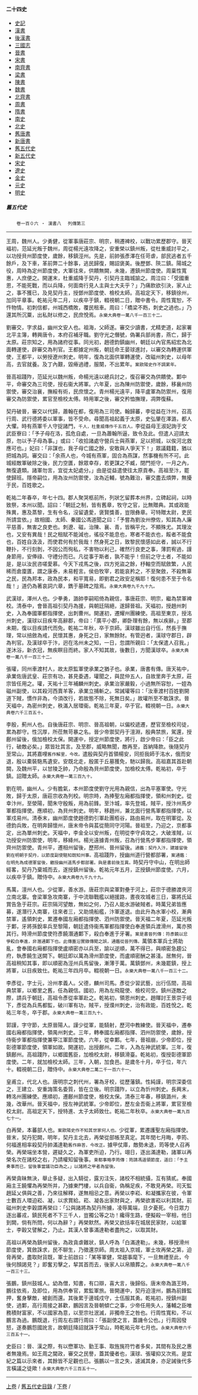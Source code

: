  



#### 二十四史

*   [史記](../a01/a01.md)
*   [漢書](../a02/a02.md)
*   [後漢書](../a03/a03.md)
*   [三國志](../a04/a04.md)
*   [晉書](../a05/a05.md)
*   [宋書](../a06/a06.md)
*   [南齊書](../a07/a07.md)
*   [梁書](../a08/a08.md)
*   [陳書](../a09/a09.md)
*   [魏書](../a10/a10.md)
*   [北齊書](../a11/a11.md)
*   [周書](../a12/a12.md)
*   [隋書](../a13/a13.md)
*   [南史](../a14/a14.md)
*   [北史](../a15/a15.md)
*   [舊唐書](../a16/a16.md)
*   [新唐書](../a17/a17.md)
*   [舊五代史](../a18/a18.md)
*   [新五代史](../a19/a19.md)
*   [宋史](../a20/a20.md)
*   [遼史](../a21/a21.md)
*   [金史](../a22/a22.md)
*   [元史](../a23/a23.md)
*   [明史](../a24/a24.md)


##### 舊五代史
　　`卷一百０六 ‧ 漢書八`
　`列傳第三`

* * *

王周，魏州人。少勇健，從軍事唐莊宗、明宗，稍遷裨校，以戰功累歷郡守。晉天褔初，范延光叛于魏州，周從楊光遠攻降之，安重榮以鎮州叛，從杜重威討平之，以功授貝州節度使，歲餘，移鎮涇州。先是，前帥張彥澤在任苛虐，部民逃者五千餘戶，及下車，革前弊二十餘事，逃民歸復，賜詔褒美。後歷鄧、陝二鎮。陽城之役，周時為定州節度使，大軍往來，供饋無闕，未幾，遷鎮州節度使。周稟性寬惠，人庶便之。開運末，杜重威降于契丹，引契丹主臨城諭之。周泣曰：「受國重恩，不能死戰，而以兵降，何面南行見人主與士大夫乎？」乃痛飲欲引決，家人止之，事不獲已，及見契丹主，授鄧州節度使、檢校太師。高祖定天下，移鎮徐州，加同平章事。乾祐元年二月，以疾卒于鎮，輟視朝二日，贈中書令。周性寬恕，不忤物情。初刺信都，州城西橋敗，覆民租車。周曰：「橋梁不飭，刺史之過也。」乃還其所沉粟，出私財以修之，民庶悅焉。`永樂大典卷一萬八千一百三十二。`

劉審交，字求益，幽州文安人也。祖海，父師遂。審交少讀書，尤精吏道，起家署北平主簿，轉興唐令，本府召補牙職。劉守光之僭號，偽署兵部尚書，燕亡，歸于太原。莊宗知之，用為諸府從事。同光初，趙德鈞鎮幽州，朝廷以內官馬紹宏為北面轉運使，辟審交為判官。王都據定州叛，朝廷命王晏球進討，以審交為轉運供軍使，王都平，以勞授遼州刺史。明年，復為北面供軍轉運使，改磁州刺史，以母年高，去官就養。及丁內艱，毀瘠過禮，服闋，不出累年。`案歐陽史作不調累年。`

晉高祖踐阼，范延光以魏州叛，命楊光遠以總兵討之，復召審交為供饋使。鄴中平，命審交為三司使，授右衞大將軍。六年夏，出為陳州防禦使，歲餘，移襄州防禦使，審交治襄，撫綏有術，民庶懷之。青州楊光遠平，降平盧軍為防禦州，復用審交為防禦使，累官至檢校太傅。時用軍之後，審交矜恤撫理，凋弊復蘇。

契丹破晉，審交以代歸，蕭翰在都，復用為三司使。翰歸蕃，李從益在汴州，召高行周、武行德將委以軍事，皆不受命。尋聞高祖起義于太原，史弘肇在澤潞，都人大懼。時有燕軍千人守捉諸門，`千人，杜重威傳作千五百人。`李從益母王淑妃詢于文武臣寮曰：「予子母在洛，孤危自處，一旦為蕭翰所逼，致令及此。但遣人迎請太原，勿以予子母為事。」或曰：「收拾諸處守營兵士與燕軍，足以把城，以俟河北救應可也。」妃曰：「非謀也，我子母亡國之餘，安敢與人爭天下！」眾議籍籍，猶以把城為詞。審交曰：「余燕人也，今城有燕軍，固合為燕謀，然事機有所不可。此城經敵軍破除之後，民力空匱，餘眾幸存，若更謀之不臧，閉門拒守，一月之內，無復遺類。諸軍勿言，宜從太妃處分。」由是從益遣使往太原貢奉。高祖至汴，罷使歸班。隱帝嗣位，用為汝州防禦使，汝為近輔，號為難治，審交盡去煩弊，無擾于民，百姓歌之。

乾祐二年春卒，年七十四。郡人聚哭柩前所，列狀乞留葬本州界，立碑起祠，以時致祭，本州以聞。詔曰：「朝廷之制，皆有舊章，牧守之官，比無贈典。其或政能殊異，惠及蒸黎，生有令名，沒留遺愛，褒賢獎善，豈限彝章。可特贈太尉，吏民所請宜依。」故相國、太師、秦國公馮道聞之曰：「予嘗為劉汝州僚佐，知其為人廉平慈善，無害之良吏也。刺遼、磁，治陳、襄、青，皆稱平允，不顯殊尤。其理汝也，又安有異哉！民之租賦不能減也，徭役不能息也，寒者不能衣也，餒者不能食也，百姓自汲汲，而使君何有於我哉！然身死之日，致黎民懷感如此者，誠以不行鞭扑，不行刻剝，不因公而徇私，不害物以利己，確然行良吏之事，薄罰宥過，謹身節用，安俸祿、守禮分而已。凡從事于斯者，孰不能乎！但前之守土者，不能如是，是以汝民咨嗟愛慕。今天下戎馬之後，四方兇盜之餘，杼軸空而賦斂繁，人民稀而倉廩匱，謂之康泰，未易輕言。侯伯牧宰，若能哀矜之，不至聚斂，不殺無辜之民，民為邦本，政為民本，和平寬易，即劉君之政安足稱耶！復何患不至于令名哉！」道仍為著哀詞六章，鐫于墓碑之陰焉。`永樂大典卷九千九十九。`

武漢球，澤州人也。少拳勇，潞帥李嗣昭倚為親信，事唐莊宗、明宗，繼為禁軍裨校。清泰中，會晉高祖引契丹為援，與朝廷隔絕，遂歸晉祖。天褔初，授趙州刺史，入為奉國軍都指揮使，出刺曹州。開運初，遷耀州團練使。高祖至東京，授洺州刺史，漢球以目疾年高辭郡，帝曰：「廣平小郡，卿卧理有餘，無以疾辭。」至郡未期，復以目疾請代而免。乾祐二年秋，卒于京師。漢球雖出自行伍，然長于撫理，常以掊斂為戒，民懷其惠，身死之日，家無餘財。有管迥者，漢球守郡日，辟為判官。及漢球卒于汴，迥在洺州未之知，一日，忽謂所親曰：「太保遣人召我。」遂沐浴，新衣冠，無疾瞑目而終。家人不知其故，後數日，方聞漢球卒。`永樂大典卷一萬八千一百三十二。`

張瓘，同州車渡村人，故太原監軍使承業之猶子也。承業，唐書有傳。唐天祐中，承業佐唐武皇、莊宗有功，甚見委遇，瓘聞之，與昆仲五人，自故里奔于太原，莊宗皆任用之。瓘，天祐十三年補麟州刺史。承業治家嚴毅，小過無所容恕，一姪為磁州副使，以其殺河西賣羊客，承業立捕斬之。常誡瓘等曰：「汝車渡村百姓劉開道下賊，慣作非為，今須改行，若故態不除，死無日矣。」故瓘所至不敢誅求。晉天褔中，為密州刺史，秩滿入居環衞。乾祐三年夏，卒于官。輟視朝一日。`永樂大典卷六千三百五十。`

李殷，薊州人也。自後唐莊宗、明宗、晉高祖朝，以偏校遞遷，歷官至檢校司徒，累為郡守。性沉厚，所莅無苛暴之名。晉少帝禦契丹于澶淵，殷典禁旅，駕還，授鄜州留後，俄加檢校太保。開運中，授定州節度使，將行，啟少帝曰：「臣之此行，破敵必矣。」眾皆壯其言。及至郡，威略無聞，敵再至，首納降款。後隨契丹至常山，其將嘉哩`舊作解里，今改。`遣殷與契丹首領楊安，同拒我師于洺水，俄而安退，殷以橐裝駞馬遺安。安既北走，殷匿于丘墓獲免，馳以歸我。高祖嘉其首赴朝闕，及魏州平，以甘陵乏帥，乃命殷為貝州節度使，加檢校太傅。乾祐初，卒于鎮。詔贈太師。`永樂大典卷一萬三百九十。`

劉在明，幽州人。少有膽氣，本州節度使劉守光用為親信，出為平塞軍使。守光敗，歸于太原，唐莊宗收為列校。明宗時，為捧聖左廂都指揮使，領和州刺史。從幸汴州，至滎陽，聞朱守殷叛，用為前鋒。至汴城，率先登城，賊平，授汴州馬步軍都指揮使。應順初，為貝州刺史。明年，移趙州，兼北面行營馬軍都指揮使，以軍戍易州。清泰末，幽州節度使趙德鈞引軍赴團栢谷，路由易州，取在明軍從。及德鈞兵敗，在明奔歸懷州，唐末帝令與萇從簡同守河陽。晉祖至，乃迎之，京都事定，出為單州刺史。天福中，李金全以安州叛，在明從李守貞攻之，大破淮賊，以功授安州防禦使，明年，移絳州。楊光遠據青州叛，召為行營馬步軍都指揮使，領齊州防禦使。青州平，遷相州留後，歷邢州、晉州留後。`通鑑：契丹入汴，建雄留後劉在明朝于契丹，以節度副使駱知朗知州事。`高祖踐阼，授幽州道行營都部署，`案通鑑：在明先為成德軍留後，繼授幽州道馬步都部署。與是書前後互異。`時契丹守中山，在明出師經畧，契丹乃棄城而去，遂授鎮州留後。乾祐元年五月，正授鎮州節度使。六月，以疾卒于鎮。贈侍中。`永樂大典卷九千九十九。`

馬萬，澶州人也。少從軍，善水游。唐莊宗與梁軍對壘于河上，莊宗于德勝渡夾河立南北寨。會梁軍急攻南寨，于中流聯戰艦以絕援路，晝夜攻城者三日，寨將氏延賞告急于莊宗。莊宗隔河望敵，無如之何，乃召人能水游破賊者。時萬兄弟皆應募，遂潛行入南寨，往來者三，又助燒船艦，汴軍遂退。由此升為水軍小校，漸典禁軍，遙領刺史，累遷奉國左廂都指揮使、泗州防禦使。晉天福二年夏，范延光叛于鄴，牙將孫銳率兵至黎陽，朝廷遣侍衞馬軍都指揮使白奉進領兵渡滑州，萬亦預其行。時滑州節度使符彥饒潛通鄴下，殺白奉進于牙署。`案是書晉列傳：符彥饒以忿爭殺白奉進，非潛通鄴下也。此傳蓋沿實錄傳聞之誤，通鑑從晉列傳。`萬領本軍兵士將助亂，會奉國右廂都指揮使盧順密亦以兵至，諭以逆順，萬不得已，與順密急趨公府，執彥饒生送闕下。朝廷即以萬為滑州節度使，而盧順密酬之甚淺。居無何，晉高祖稍知其事，即以順密為涇州兵馬留後，漸薄于萬。萬鎮鄧州，未幾罷鎮，授上將軍，以目疾致仕。乾祐三年四月卒。輟視朝一日。`永樂大典卷一萬八千一百三十二。`

李彥從，字士元，汾州孝義人。父德，麟州司馬。彥從少習武藝，出行伍間，高祖典禁軍，以鄉里之舊，任為親信。國初，用為左飛龍使、檢校司空。鎮州逐敵之際，請兵于朝廷，高祖令彥從率軍赴之。乾祐初，領恩州刺史。趙暉討王景崇于岐下，彥從為兵馬都監，破川軍有功，賊平，授濮州刺史，治有政能，百姓悅之。乾祐三年冬，卒于郡。`永樂大典卷一萬三百九十。`

郭謹，字守節，太原晉陽人。謹少從軍，能騎射，歷河中教練使。晉天福中，遷奉國右廂都指揮使，領禺州刺史。三年，轉奉國左廂都指揮、泗州防禦使，歲餘，授侍衞步軍都指揮使兼寕江軍節度使。六年，從幸鄴。七年，晉祖崩，少帝即位，授彰德軍節度使，領軍如故。開運初，出授鄜州。二年，入為左神武統軍。三年，復鎮鄜州。高祖踐阼，以鄉國舊臣，加檢校太尉，移鎮滑臺。乾祐初，復授彰德軍節度使。二年，就加檢校太師。三年，入朝，加食邑。是歲冬十月，卒于位，年六十。輟視朝二日，贈侍中。`永樂大典卷二萬二千一百六十一。`

皇甫立，代北人也。唐明宗之刺代州，署為牙校，從歷藩鎮。性純謹，明宗深委信之，王建立、安重誨策名委質，皆在立後。明宗踐阼，以立為忻州刺史。長興末，轉洺州團練使。應順初，遷鄜州節度使，檢校太保。清泰三年春，移鎮潞州，未幾，改華州。晉天福中，授左神武統軍。少帝即位，歷左金吾衞上將軍，累官至檢校太尉。高祖定天下，授特進、太子太師致仕。乾祐二年秋卒。`永樂大典卷一萬九百七十一。`

白再榮，本蕃部人也。`案歐陽史作不知其世家何人也。`少從軍，累遷護聖左廂指揮使。晉末，契丹犯闕，明年，契丹主北去，再榮從部帳至真定。其年閏七月晦，李筠、何福進相率殺契丹帥滿達勒`舊作麻荅，今改正。`據甲仗庫，敵勢未退，筠等使人召再榮。再榮端坐本營，遲疑久之，為軍吏所迫，乃行。翊日，逐出滿達勒，諸軍以再榮名次在諸校之右，乃請權知留後事。`東都事略李筠傳：筠請馮道領節度，道曰：「予主奏事而已，留後事當議功臣為之。」以諸將之甲者為留後。`

再榮貪昧無決，舉止多疑，出入騎從，露刃注矢，諸校不相統攝，互有猜貳。奉國廂主王饒懼為再榮所并，乃據東門樓，以兵自衞，偽稱足疾，不敢見再榮。司天監趙延乂俱與之善，乃來往解釋，遂無相忌之意。再榮以李崧、和凝攜家在彼，令軍士數百人環迫崧、凝，以求賞給。崧、凝各出家財與之，再榮欲害崧以利其財。前磁州刺史李穀謂再榮曰：「公與諸將為契丹所擄，凌辱萬端，旦夕憂死。今日眾力逐出蕃戎，鎮民死者不下三千人，豈獨公等之功！纔得生路，便擬殺一宰相，他日到闕，倘有所問，何以為辭？」再榮默然。再榮又欲括率在城居民家財，以給軍士，李穀又譬解之，乃止。其漢人曾事滿達勒者盡拘之，以取其財。

高祖以再榮為鎮州留後，為政貪虐難狀，鎮人呼為「白滿達勒」。未幾，移授滑州節度使，箕斂誅求，民不聊生，乃徵還京師。周太祖入京城，軍士攻再榮之第，迫脅再榮，盡取財貨既，軍士前啟曰：「某等軍健，常趨事麾下，一旦無禮至此，今後何顏謁見？」即奮刃擊之，挈其首而去，後家人以帛贖葬之。`永樂大典卷一萬八千一百三十三。`

張鵬，鎮州鼓城人。幼為僧，知書，有口辯，喜大言，後歸俗。唐末帝為潞王時，鵬往依焉，及即位，用為供奉官，累監軍旅。晉開運中，契丹迫澶州，鵬為前鋒監押，奮身擊敵，被創而還。其後累于邊城戍守，士伍服其勇。乾祐初，授鎮州副使，過鄴，高行周接之甚歡，鵬因言及晉朝傾亡之事，少帝任用失人，藩輔之臣唯務積財富家，不以國家為意，以至宗社泯滅，非獨帝王之咎也。行周性寬和，不以鵬言為過。鵬既退，行周左右謂行周曰：「張副使之言，蓋譏令公也。」行周因發怒，遂奏鵬怨國訛言，故朝廷降詔就誅于常山，時乾祐元年七月也。`永樂大典卷六千三百五十一。`

史臣曰：晉、漢之際，有以懋軍功、勤王事、取旌旄符竹者多矣，其間有及民之惠者無幾焉。如王周之閫政，審交之民譽，蓋其優者也，漢球、張瓘抑又次焉。是宜紀之篇以示來者，其餘皆不足觀也已。張鵬以一言之失，遽滅其身，亦足誡後代多言橫議之徒歟！`永樂大典卷六千三百五十一。`

* * *

 [上卷](105.md) / [舊五代史目錄](a18.md) / [下卷](107.md) /			  

    